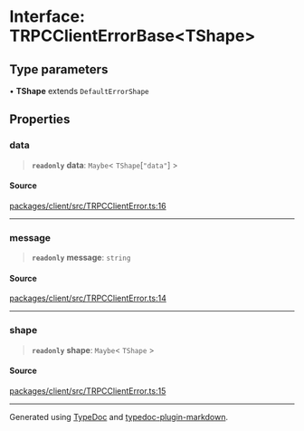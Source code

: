 # Interface: TRPCClientErrorBase\<TShape\>

## Type parameters

• **TShape** extends `DefaultErrorShape`

## Properties

### data

> **`readonly`** **data**: `Maybe`\< `TShape`\[`"data"`\] \>

#### Source

[packages/client/src/TRPCClientError.ts:16](https://github.com/trpc/trpc/blob/caccce64/packages/client/src/TRPCClientError.ts#L16)

***

### message

> **`readonly`** **message**: `string`

#### Source

[packages/client/src/TRPCClientError.ts:14](https://github.com/trpc/trpc/blob/caccce64/packages/client/src/TRPCClientError.ts#L14)

***

### shape

> **`readonly`** **shape**: `Maybe`\< `TShape` \>

#### Source

[packages/client/src/TRPCClientError.ts:15](https://github.com/trpc/trpc/blob/caccce64/packages/client/src/TRPCClientError.ts#L15)

***

Generated using [TypeDoc](https://typedoc.org) and [typedoc-plugin-markdown](https://typedoc-plugin-markdown.org).
